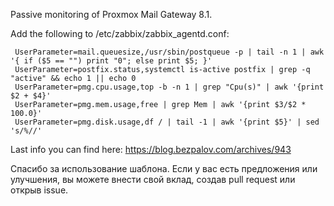 Passive monitoring of Proxmox Mail Gateway 8.1.

Add the following to /etc/zabbix/zabbix_agentd.conf:
```
 UserParameter=mail.queuesize,/usr/sbin/postqueue -p | tail -n 1 | awk '{ if ($5 == "") print "0"; else print $5; }'
 UserParameter=postfix.status,systemctl is-active postfix | grep -q "active" && echo 1 || echo 0
 UserParameter=pmg.cpu.usage,top -b -n 1 | grep "Cpu(s)" | awk '{print $2 + $4}'
 UserParameter=pmg.mem.usage,free | grep Mem | awk '{print $3/$2 * 100.0}'
 UserParameter=pmg.disk.usage,df / | tail -1 | awk '{print $5}' | sed 's/%//'
```
Last info you can find here: https://blog.bezpalov.com/archives/943

Спасибо за использование шаблона.
Если у вас есть предложения или улучшения, вы можете внести свой вклад, создав pull request или открыв issue.
